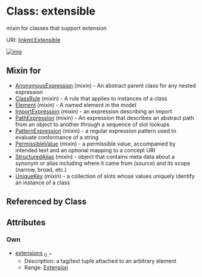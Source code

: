 
# Class: extensible


mixin for classes that support extension

URI: [linkml:Extensible](https://w3id.org/linkml/Extensible)


[![img](https://yuml.me/diagram/nofunky;dir:TB/class/[Extension],[Extension]<extensions%200..*-++[Extensible],[UniqueKey]uses%20-.->[Extensible],[StructuredAlias]uses%20-.->[Extensible],[PermissibleValue]uses%20-.->[Extensible],[PatternExpression]uses%20-.->[Extensible],[PathExpression]uses%20-.->[Extensible],[ImportExpression]uses%20-.->[Extensible],[Element]uses%20-.->[Extensible],[ClassRule]uses%20-.->[Extensible],[AnonymousExpression]uses%20-.->[Extensible],[UniqueKey],[StructuredAlias],[PermissibleValue],[PatternExpression],[PathExpression],[ImportExpression],[Element],[ClassRule],[AnonymousExpression])](https://yuml.me/diagram/nofunky;dir:TB/class/[Extension],[Extension]<extensions%200..*-++[Extensible],[UniqueKey]uses%20-.->[Extensible],[StructuredAlias]uses%20-.->[Extensible],[PermissibleValue]uses%20-.->[Extensible],[PatternExpression]uses%20-.->[Extensible],[PathExpression]uses%20-.->[Extensible],[ImportExpression]uses%20-.->[Extensible],[Element]uses%20-.->[Extensible],[ClassRule]uses%20-.->[Extensible],[AnonymousExpression]uses%20-.->[Extensible],[UniqueKey],[StructuredAlias],[PermissibleValue],[PatternExpression],[PathExpression],[ImportExpression],[Element],[ClassRule],[AnonymousExpression])

## Mixin for

 * [AnonymousExpression](AnonymousExpression.md) (mixin)  - An abstract parent class for any nested expression
 * [ClassRule](ClassRule.md) (mixin)  - A rule that applies to instances of a class
 * [Element](Element.md) (mixin)  - A named element in the model
 * [ImportExpression](ImportExpression.md) (mixin)  - an expression describing an import
 * [PathExpression](PathExpression.md) (mixin)  - An expression that describes an abstract path from an object to another through a sequence of slot lookups
 * [PatternExpression](PatternExpression.md) (mixin)  - a regular expression pattern used to evaluate conformance of a string
 * [PermissibleValue](PermissibleValue.md) (mixin)  - a permissible value, accompanied by intended text and an optional mapping to a concept URI
 * [StructuredAlias](StructuredAlias.md) (mixin)  - object that contains meta data about a synonym or alias including where it came from (source) and its scope (narrow, broad, etc.)
 * [UniqueKey](UniqueKey.md) (mixin)  - a collection of slots whose values uniquely identify an instance of a class

## Referenced by Class


## Attributes


### Own

 * [extensions](extensions.md)  <sub>0..\*</sub>
     * Description: a tag/text tuple attached to an arbitrary element
     * Range: [Extension](Extension.md)
